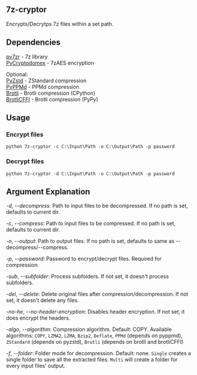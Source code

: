 ## 7z-cryptor
Encrypts/Decrytps 7z files within a set path.
  
## Dependencies
[py7zr](https://github.com/miurahr/py7zr) - 7z library  
[PyCryptodomex](https://www.pycryptodome.org/en/latest/index.html) - 7zAES encryption  
  
Optional:  
[PyZstd](https://pypi.org/project/pyzstd) - ZStandard compression  
[PyPPMd](https://pypi.org/project/pyppmd) - PPMd compression  
[Brotli](https://pypi.org/project/Brotli) - Brotli compression (CPython)  
[BrotliCFFI](https://pypi.org/project/brotlicffi) - Brotli compression (PyPy)  
  
## Usage
### Encrypt files
``python 7z-cryptor -c C:\Input\Path -o C:\Output\Path -p password``

### Decrypt files
``python 7z-cryptor -d C:\Input\Path -o C:\Output\Path -p password``
  
## Argument Explanation
*-d*, *--decompress*: Path to input files to be decompressed. If no path is set, defaults to current dir.  

*-c*, *--compress*: Path to input files to be compressed. If no path is set, defaults to current dir.  

*-o*, *--output*: Path to output files. If no path is set, defaults to same as --decompress/--compress.  

*-p*, *--password*: Password to encrypt/decrypt files. Required for compression.  

*-sub*, *--subfolder*: Process subfolders. If not set, it doesn't process subfolders.  

*-del*, *--delete*: Delete original files after compression/decompression. If not set, it doesn't delete any files.  

*-no-he*, *--no-header-encryption*: Disables header encryption. If not set, it does encrypt the headers.  

*-algo*, *--algorithm*:  Compression algorithm. Default: COPY. Available algorithms: ``COPY``, ``LZMA2``, ``LZMA``, ``Bzip2``, ``Deflate``, ``PPMd`` (depends on pyppmd), ``ZStandard`` (depends on pyzstd), ``Brotli`` (depends on brotli and brotliCFFI)  

*-f*, *--folder*: Folder mode for decompression. Default: none. ``Single`` creates a single folder to save all the extracted files. ``Multi`` will create a folder for every input files' output. 
